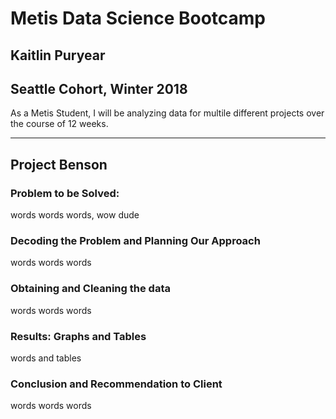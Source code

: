 

# Metis Data Science Bootcamp
## Kaitlin Puryear
## Seattle Cohort, Winter 2018
As a Metis Student, I will be analyzing data for multile different projects over the course of 12 weeks.

-------------------

## Project Benson 
### Problem to be Solved:
words words words,
wow dude

### Decoding the Problem and Planning Our Approach
words words words

### Obtaining and Cleaning the data
words words words

### Results: Graphs and Tables
words and tables

### Conclusion and Recommendation to Client
words words words

